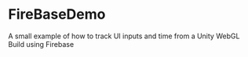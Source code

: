# FireBaseDemo
 A small example of how to track UI inputs and time from a Unity WebGL Build using Firebase
